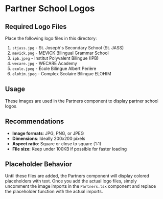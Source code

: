 # Partner School Logos

## Required Logo Files
Place the following logo files in this directory:

1. `stjass.jpg` - St. Joseph's Secondary School (St. JASS)
2. `mevick.png` - MEVICK Bilingual Grammar School
3. `ipb.jpeg` - Institut Polyvalent Bilingue (IPB)
4. `wecare.jpg` - WECARE Academy
5. `ecole.jpeg` - École Bilingue Albert Perière
6. `elohim.jpeg` - Complex Scolaire Bilingue ELOHIM

## Usage
These images are used in the Partners component to display partner school logos.

## Recommendations
- **Image formats**: JPG, PNG, or JPEG
- **Dimensions**: Ideally 200x200 pixels
- **Aspect ratio**: Square or close to square (1:1)
- **File size**: Keep under 100KB if possible for faster loading

## Placeholder Behavior
Until these files are added, the Partners component will display colored placeholders with text. Once you add the actual logo files, simply uncomment the image imports in the `Partners.tsx` component and replace the placeholder function with the actual imports. 
